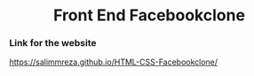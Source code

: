 <h1 align="center">Front End Facebookclone</h1>  

### Link for the website

https://salimmreza.github.io/HTML-CSS-Facebookclone/







